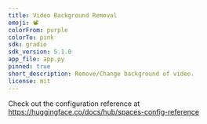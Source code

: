 ```yaml
---
title: Video Background Removal
emoji: 📽️
colorFrom: purple
colorTo: pink
sdk: gradio
sdk_version: 5.1.0
app_file: app.py
pinned: true
short_description: Remove/Change background of video.
license: mit
---
```


Check out the configuration reference at https://huggingface.co/docs/hub/spaces-config-reference